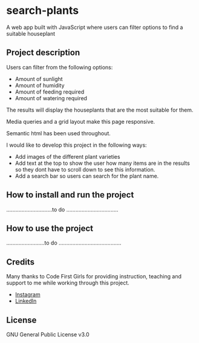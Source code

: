 # search-plants
A web app built with JavaScript where users can filter options to find a suitable houseplant

## Project description

Users can filter from the following options:
* Amount of sunlight
* Amount of humidity
* Amount of feeding required
* Amount of watering required

The results will display the houseplants that are the most suitable for them.

Media queries and a grid layout make this page responsive.

Semantic html has been used throughout.

I would like to develop this project in the following ways:
* Add images of the different plant varieties
* Add text at the top to show the user how many items are in the results so they dont have to scroll down to see this information.
* Add a search bar so users can search for the plant name.

## How to install and run the project

..............................to do ..................................

## How to use the project

.........................to do .........................................

## Credits

Many thanks to Code First Girls for providing instruction, teaching and support to me while working through this project.
* [Instagram](https://www.instagram.com/codefirstgirls/)
* [LinkedIn](https://www.linkedin.com/company/code-first-girls/)

## License

GNU General Public License v3.0
